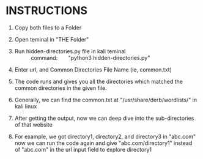 <h1>INSTRUCTIONS</h1>

1. Copy both files to a Folder

2. Open teminal in "THE Folder"

3. Run hidden-directories.py file in kali teminal <br>
&emsp;&emsp;&emsp;command:&emsp;&emsp;"python3 hidden-directories.py"

4. Enter url, and Common Directories File Name (ie, common.txt)

6. The code runs and gives you all the directories which matched the common directories in the given file.

7. Generally, we can find the common.txt at "/usr/share/derb/wordlists/" in kali linux

8. After getting the output, now we can deep dive into the sub-directories of that website

8. For example, we got directory1, directory2, and directory3 in "abc.com" <br>
now we can run the code again and give "abc.com/directory1" instead of "abc.com" in the url input field to explore directory1
